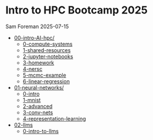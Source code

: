 # Intro to HPC Bootcamp 2025
Sam Foreman
2025-07-15

<link rel="preconnect" href="https://fonts.googleapis.com">

- [00-intro-AI-hpc/](./content/00-intro-AI-hpc/)
  - [0-compute-systems](./content/00-intro-AI-hpc/0-compute-systems/)
  - [1-shared-resources](./content/00-intro-AI-HPC/1-shared-resources/)
  - [2-jupyter-notebooks](./content/00-intro-AI-hpc/2-jupyter-notebooks/)
  - [3-homework](./content/00-intro-AI-hpc/3-homework/)
  - [4-nersc](./content/00-intro-AI-hpc/4-nersc/)
  - [5-mcmc-example](./content/00-intro-AI-hpc/5-mcmc-example/)
  - [6-linear-regression](./content/00-intro-AI-hpc/6-linear-regression/)
- [01-neural-networks/](../content/01-neural-networks/)
  - [0-intro](../content/01-neural-networks/0-intro/)
  - [1-mnist](../content/01-neural-networks/1-mnist/)
  - [2-advanced](../content/01-neural-networks/2-advanced/)
  - [3-conv-nets](../content/01-neural-networks/3-conv-nets/)
  - [4-representation-learning](./content/01-neural-networks/4-representation-learning/)
- [02-llms](./content/02-llms/)
  - [0-intro-to-llms](./content/02-llms/0-intro-to-llms/)
